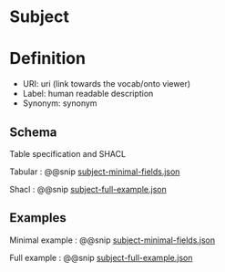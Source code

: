 # Subject

# Definition

* URI: uri (link towards the vocab/onto viewer)
* Label: human readable description
* Synonym: synonym


## Schema

Table specification and SHACL

Tabular
: @@snip [subject-minimal-fields.json](../../assets/entities/subject-minimal-fields.json)

Shacl
:   @@snip [subject-full-example.json](../../assets/entities/subject-full-example.json)



## Examples

Minimal example
: @@snip [subject-minimal-fields.json](../../assets/entities/subject-minimal-fields.json)

Full example
:   @@snip [subject-full-example.json](../../assets/entities/subject-full-example.json)

